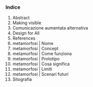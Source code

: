 ### Indice

1. Abstract
2. Making visible
3. Comunicazione aumentata alternativa
4. Design for All
5. References
6. metamorfosi | Nome
7. metamorfosi | Concept
8. metamorfosi | Come funziona
9. metamorfosi | Prototipo
10. metamorfosi | Cosa significa
11. metamorfosi | Limiti
12. metamorfosi | Scenari futuri
13. Sitografia
